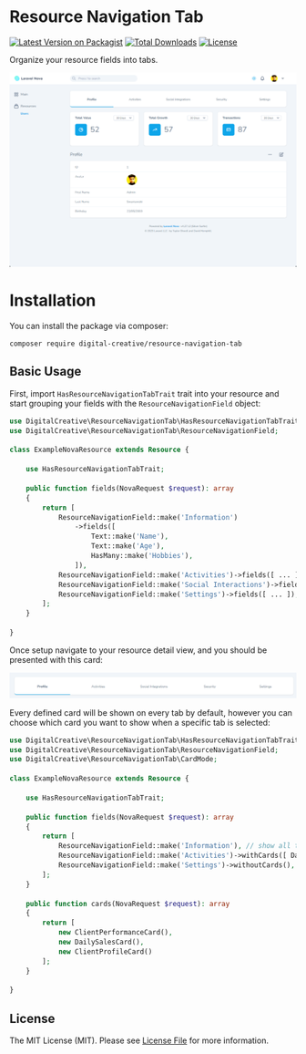 # Resource Navigation Tab

[![Latest Version on Packagist](https://img.shields.io/packagist/v/digital-creative/resource-navigation-tab)](https://packagist.org/packages/digital-creative/resource-navigation-tab)
[![Total Downloads](https://img.shields.io/packagist/dt/digital-creative/resource-navigation-tab)](https://packagist.org/packages/digital-creative/resource-navigation-tab)
[![License](https://img.shields.io/packagist/l/digital-creative/resource-navigation-tab)](https://github.com/dcasia/resource-navigation-tab/blob/master/LICENSE)

Organize your resource fields into tabs.

<picture>
  <source media="(prefers-color-scheme: dark)" srcset="https://raw.githubusercontent.com/dcasia/resource-navigation-tab/main/screenshots/dark/demo-2.png">
  <img alt="Resource Navigation Tab in Action" src="https://raw.githubusercontent.com/dcasia/resource-navigation-tab/main/screenshots/light/demo-2.png">
</picture>

# Installation

You can install the package via composer:

```shell
composer require digital-creative/resource-navigation-tab
```

## Basic Usage

First, import `HasResourceNavigationTabTrait` trait into your resource and start grouping your fields with
the `ResourceNavigationField` object:

```php
use DigitalCreative\ResourceNavigationTab\HasResourceNavigationTabTrait;
use DigitalCreative\ResourceNavigationTab\ResourceNavigationField;

class ExampleNovaResource extends Resource {
 
    use HasResourceNavigationTabTrait;

    public function fields(NovaRequest $request): array
    {
        return [
            ResourceNavigationField::make('Information')
                ->fields([
                    Text::make('Name'),
                    Text::make('Age'),
                    HasMany::make('Hobbies'),
                ]),
            ResourceNavigationField::make('Activities')->fields([ ... ]),
            ResourceNavigationField::make('Social Interactions')->fields([ ... ]),
            ResourceNavigationField::make('Settings')->fields([ ... ]),
        ];
    }

}
```

Once setup navigate to your resource detail view, and you should be presented with this card:

<picture>
  <source media="(prefers-color-scheme: dark)" srcset="https://raw.githubusercontent.com/dcasia/resource-navigation-tab/main/screenshots/dark/demo-1.png">
  <img alt="Resource Navigation Tab in Action" src="https://raw.githubusercontent.com/dcasia/resource-navigation-tab/main/screenshots/light/demo-1.png">
</picture>

Every defined card will be shown on every tab by default, however you can choose which card you want to show when a
specific tab is selected:

```php
use DigitalCreative\ResourceNavigationTab\HasResourceNavigationTabTrait;
use DigitalCreative\ResourceNavigationTab\ResourceNavigationField;
use DigitalCreative\ResourceNavigationTab\CardMode;

class ExampleNovaResource extends Resource {

    use HasResourceNavigationTabTrait;
 
    public function fields(NovaRequest $request): array
    {
        return [
            ResourceNavigationField::make('Information'), // show all the available cards by default
            ResourceNavigationField::make('Activities')->withCards([ DailySalesCard::class, ClientProfileCard::class ]), // only show these cards when this tab is active
            ResourceNavigationField::make('Settings')->withoutCards(), // hide all cards when this tab is active
        ];
    }

    public function cards(NovaRequest $request): array
    {
        return [
            new ClientPerformanceCard(),
            new DailySalesCard(),
            new ClientProfileCard()
        ];
    }

}
```

## License

The MIT License (MIT). Please see [License File](./LICENSE) for more information.
